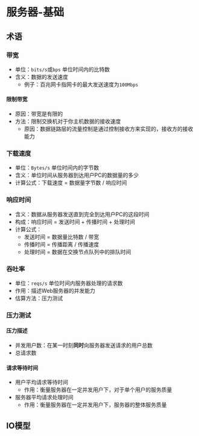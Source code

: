 

# 服务器-基础



## 术语


### 带宽
* 单位：`bits/s`或`bps` 单位时间内的比特数
* 含义：数据的发送速度
	* 例子：百兆网卡指网卡的最大发送速度为`100Mbps`

#### 限制带宽
* 原因：带宽是有限的
* 方法：限制交换机对于你主机数据的接收速度
	* 原因：数据链路层的流量控制是通过控制接收方来实现的，接收方的接收能力


### 下载速度
* 单位：`Bytes/s` 单位时间内的字节数
* 含义：单位时间从服务器到达用户PC的数据量的多少
* 计算公式：下载速度 = 数据量字节数 / 响应时间


### 响应时间
* 含义：数据从服务器发送直到完全到达用户PC的这段时间
* 构成：响应时间 = 发送时间 + 传播时间 + 处理时间
* 计算公式：
	* 发送时间 = 数据量比特数 / 带宽
	* 传播时间 = 传播距离 / 传播速度
	* 处理时间 = 数据在交换节点队列中的排队时间


### 吞吐率
* 单位：`reqs/s` 单位时间内服务器处理的请求数
* 作用：描述Web服务器的并发能力
* 估算方法：压力测试

### 压力测试

#### 压力描述
* 并发用户数：在某一时刻**同时**向服务器发送请求的用户总数
* 总请求数

#### 请求等待时间
* 用户平均请求等待时间
	* 作用：衡量服务器在一定并发用户下，对于单个用户的服务质量
* 服务器平均请求处理时间
	* 作用：衡量服务器在一定并发用户下，服务器的整体服务质量



## IO模型